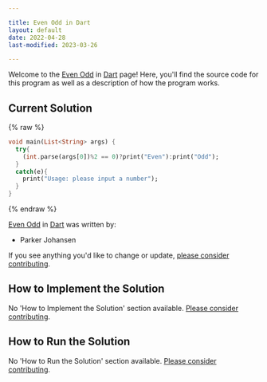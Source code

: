 ```yaml
---

title: Even Odd in Dart
layout: default
date: 2022-04-28
last-modified: 2023-03-26

---
```


Welcome to the [Even Odd](https://sampleprograms.io/projects/even-odd) in [Dart](https://sampleprograms.io/languages/dart) page! Here, you'll find the source code for this program as well as a description of how the program works.

## Current Solution

{% raw %}

```dart
void main(List<String> args) {
  try{
    (int.parse(args[0])%2 == 0)?print("Even"):print("Odd");
  }
  catch(e){
    print("Usage: please input a number");
  }
}
```

{% endraw %}

[Even Odd](https://sampleprograms.io/projects/even-odd) in [Dart](https://sampleprograms.io/languages/dart) was written by:

- Parker Johansen

If you see anything you'd like to change or update, [please consider contributing](https://github.com/TheRenegadeCoder/sample-programs).

## How to Implement the Solution

No 'How to Implement the Solution' section available. [Please consider contributing](https://github.com/TheRenegadeCoder/sample-programs-website).

## How to Run the Solution

No 'How to Run the Solution' section available. [Please consider contributing](https://github.com/TheRenegadeCoder/sample-programs-website).